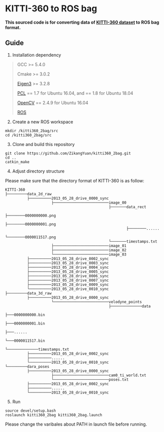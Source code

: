 # KITTI-360 to ROS bag

**This sourced code is for converting data of [KITTI-360 dataset](https://www.cvlibs.net/datasets/kitti-360/) to ROS bag format.**

## Guide

1. Installation dependency

> GCC >= 5.4.0
>
> Cmake >= 3.0.2
> 
> [Eigen3](http://eigen.tuxfamily.org/index.php?title=Main_Page) >= 3.2.8
>
> [PCL](https://pointclouds.org/downloads/) == 1.7 for Ubuntu 16.04, and == 1.8 for Ubuntu 18.04
>
> [OpenCV](https://opencv.org/releases/) == 2.4.9 for Ubuntu 16.04
>
> [ROS](http://wiki.ros.org/ROS/Installation)

2. Create a new ROS workspace

```
mkdir /kitti360_2bag/src
cd /kitti360_2bag/src
```

3. Clone and build this repository

```
git clone https://github.com/ZikangYuan/kitti360_2bag.git
cd ..
catkin_make
```

4. Adjust directory structure

Please make sure that the directory format of KITTI-360 is as follow:

```
KITTI-360
├─────────data_2d_raw  
          ├──────────2013_05_28_drive_0000_sync
                     ├─────────────────────────image_00
                                               ├───────data_rect
                                                       ├────────0000000000.png
                                                       ├────────0000000001.png
                                                       ├────────......
                                                       └────────0000011517.png
                                               └───────timestamps.txt
                     ├─────────────────────────image_01
                     ├─────────────────────────image_02
                     └─────────────────────────image_03
          ├──────────2013_05_28_drive_0002_sync
          ├──────────2013_05_28_drive_0003_sync
          ├──────────2013_05_28_drive_0004_sync
          ├──────────2013_05_28_drive_0005_sync
          ├──────────2013_05_28_drive_0006_sync
          ├──────────2013_05_28_drive_0007_sync
          ├──────────2013_05_28_drive_0009_sync
          └──────────2013_05_28_drive_0010_sync
├─────────data_3d_raw
          ├──────────2013_05_28_drive_0000_sync
                     └─────────────────────────velodyne_points
                                               ├──────────────data
                                                              ├───0000000000.bin
                                                              ├───0000000001.bin
                                                              ├───......
                                                              └───0000011517.bin
                                               └──────────────timestamps.txt
          ├──────────2013_05_28_drive_0002_sync
          ├──────────......
          └──────────2013_05_28_drive_0010_sync
└─────────dara_poses
          ├──────────2013_05_28_drive_0000_sync
                     ├─────────────────────────cam0_ti_world.txt
                     └─────────────────────────poses.txt
          ├──────────2013_05_28_drive_0002_sync
          ├──────────......
          └──────────2013_05_28_drive_0010_sync
```

5. Run

```
source devel/setup.bash
roslaunch kitti360_2bag kitti360_2bag.launch
```

Please change the varibales about PATH in launch file before running.
